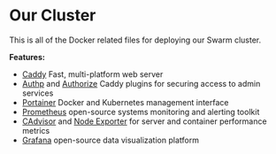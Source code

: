 # Our Cluster

This is all of the Docker related files for deploying our Swarm cluster.

**Features:**
- [Caddy](https://caddyserver.com/) Fast, multi-platform web server
- [Authp](https://github.com/greenpau/caddy-auth-portal) and [Authorize](https://github.com/greenpau/caddy-authorize) Caddy plugins for securing access to admin services
- [Portainer](https://www.portainer.io/) Docker and Kubernetes management interface
- [Prometheus](https://prometheus.io/) open-source systems monitoring and alerting toolkit
- [CAdvisor](https://github.com/google/cadvisor) and [Node Exporter](https://github.com/prometheus/node_exporter) for server and container performance metrics
- [Grafana](https://grafana.com/) open-source data visualization platform